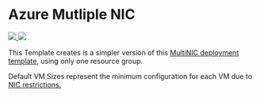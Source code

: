 # Azure Mutliple NIC 


<a href="https://portal.azure.com/#create/Microsoft.Template/uri/https%3A%2F%2Fraw.githubusercontent.com%2Feldanielo%2FAzureMultipleNic%2Fmaster%2FAzureMutltipleNic%2FTemplates%2Fazuredeploy.json" target="_blank">
    <img src="http://azuredeploy.net/deploybutton.png"/>
</a>
<a href="http://armviz.io/#/?load=https%3A%2F%2Fraw.githubusercontent.com%2Feldanielo%2FAzureMultipleNic%2Fmaster%2FAzureMutltipleNic%2FTemplates%2Fazuredeploy.json" target="_blank">
    <img src="http://armviz.io/visualizebutton.png"/>
</a>
<p>
This Template creates is a simpler version of this <a href="https://azure.microsoft.com/en-us/documentation/articles/virtual-network-deploy-multinic-arm-template/">MultiNIC deployment template</a>, using only one resource group. 
</p>
Default VM Sizes represent the minimum configuration for each VM due to <a href="https://azure.microsoft.com/en-us/documentation/articles/virtual-machines-size-specs/">NIC restrictions. </a>